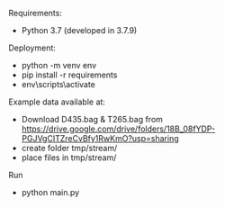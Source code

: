 Requirements: 
- Python 3.7 (developed in 3.7.9)

Deployment:
- python -m venv env
- pip install -r requirements
- env\scripts\activate

Example data available at: 
- Download D435.bag & T265.bag from https://drive.google.com/drive/folders/18B_08fYDP-PGJVgCITZreCvBfy1RwKmO?usp=sharing
- create folder tmp/stream/
- place files in tmp/stream/

Run
- python main.py